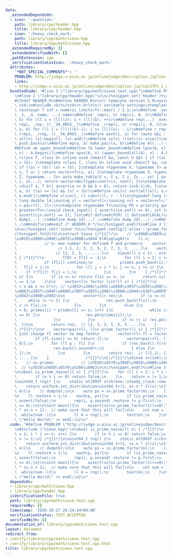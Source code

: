 ```yaml
---
data:
  _extendedDependsOn:
  - icon: ':question:'
    path: library/cpp/header.hpp
    title: library/cpp/header.hpp
  - icon: ':heavy_check_mark:'
    path: library/cpp/math/sieve.hpp
    title: library/cpp/math/sieve.hpp
  _extendedRequiredBy: []
  _extendedVerifiedWith: []
  _pathExtension: cpp
  _verificationStatusIcon: ':heavy_check_mark:'
  attributes:
    '*NOT_SPECIAL_COMMENTS*': ''
    PROBLEM: http://judge.u-aizu.ac.jp/onlinejudge/description.jsp?id=ITP1_1_A
    links:
    - http://judge.u-aizu.ac.jp/onlinejudge/description.jsp?id=ITP1_1_A
  bundledCode: "#line 1 \"library/cpp/math/sieve.test.cpp\"\n#define PROBLEM \"http://judge.u-aizu.ac.jp/onlinejudge/description.jsp?id=ITP1_1_A\"\
    \n#line 2 \"library/cpp/header.hpp\"\n\n//%snippet.set('header')%\n//%snippet.fold()%\n\
    #ifndef HEADER_H\n#define HEADER_H\n\n// template version 2.0\nusing namespace\
    \ std;\n#include <bits/stdc++.h>\n\n// varibable settings\ntemplate <class T>\
    \ constexpr T inf = numeric_limits<T>::max() / 2.1;\n\n#define _overload3(_1,\
    \ _2, _3, name, ...) name\n#define _rep(i, n) repi(i, 0, n)\n#define repi(i, a,\
    \ b) for (ll i = (ll)(a); i < (ll)(b); ++i)\n#define rep(...) _overload3(__VA_ARGS__,\
    \ repi, _rep, )(__VA_ARGS__)\n#define _rrep(i, n) rrepi(i, 0, n)\n#define rrepi(i,\
    \ a, b) for (ll i = (ll)((b)-1); i >= (ll)(a); --i)\n#define r_rep(...) _overload3(__VA_ARGS__,\
    \ rrepi, _rrep, )(__VA_ARGS__)\n#define each(i, a) for (auto &&i : a)\n#define\
    \ all(x) (x).begin(), (x).end()\n#define sz(x) ((int)(x).size())\n#define pb(a)\
    \ push_back(a)\n#define mp(a, b) make_pair(a, b)\n#define mt(...) make_tuple(__VA_ARGS__)\n\
    #define ub upper_bound\n#define lb lower_bound\n#define lpos(A, x) (lower_bound(all(A),\
    \ x) - A.begin())\n#define upos(A, x) (upper_bound(all(A), x) - A.begin())\ntemplate\
    \ <class T, class U> inline void chmax(T &a, const U &b) { if ((a) < (b)) (a)\
    \ = (b); }\ntemplate <class T, class U> inline void chmin(T &a, const U &b) {\
    \ if ((a) > (b)) (a) = (b); }\ntemplate <typename X, typename T> auto make_table(X\
    \ x, T a) { return vector<T>(x, a); }\ntemplate <typename X, typename Y, typename\
    \ Z, typename... Zs> auto make_table(X x, Y y, Z z, Zs... zs) { auto cont = make_table(y,\
    \ z, zs...); return vector<decltype(cont)>(x, cont); }\n\ntemplate <class T> T\
    \ cdiv(T a, T b){ assert(a >= 0 && b > 0); return (a+b-1)/b; }\n\n#define is_in(x,\
    \ a, b) ((a) <= (x) && (x) < (b))\n#define uni(x) sort(all(x)); x.erase(unique(all(x)),\
    \ x.end())\n#define slice(l, r) substr(l, r - l)\n\ntypedef long long ll;\ntypedef\
    \ long double ld;\nusing vl = vector<ll>;\nusing vvl = vector<vl>;\nusing pll\
    \ = pair<ll, ll>;\n\ntemplate <typename T>\nusing PQ = priority_queue<T, vector<T>,\
    \ greater<T>>;\nvoid check_input() { assert(cin.eof() == 0); int tmp; cin >> tmp;\
    \ assert(cin.eof() == 1); }\n\n#if defined(PCM) || defined(LOCAL)\n#else\n#define\
    \ dump(...) ;\n#define dump_1d(...) ;\n#define dump_2d(...) ;\n#define cerrendl\
    \ ;\n#endif\n\n#endif /* HEADER_H */\n//%snippet.end()%\n#line 3 \"library/cpp/math/sieve.hpp\"\
    \n\n//%snippet.set('sieve')%\n//%snippet.config({'alias':'prime_factor_by_sieve'})%\n\
    //%snippet.fold()%\n\nstruct Sieve {/*{{{*/\n    // \u30A8\u30E9\u30C8\u30B9\u30C6\
    \u30CD\u30B9\u306E\u3075\u308B\u3044 O(NloglogN)\n    ll n;                  \
    \            // n: max number for defined f and primes\n    vector<ll> f;    \
    \                  // [-1, 2, 3, 2, 5, 2, 7, 2, 3, ....]\n    vector<ll> primes;\
    \                 // [2, 3, 5, .......]\n    Sieve(ll n = 1) : n(n), f(n + 1)\
    \ { /*{{{*/\n        f[0] = f[1] = -1;\n        for (ll i = 2; i <= n; ++i) {\n\
    \            if (f[i]) continue;\n            primes.push_back(i);\n         \
    \   f[i] = i;\n            for (ll j = i * i; j <= n; j += i) {\n            \
    \    if (!f[j]) f[j] = i;\n            }\n        }\n    } /*}}}*/\n    bool is_prime(ll\
    \ x) {\n        if (x <= n) return f[x] == x; \n        return sz(factor_list(x))\
    \ == 1;\n    }\n\n    vector<ll> factor_list(ll x) { /*{{{*/\n        assert(0\
    \ < x && x <= n*n); // \u3053\u308C\u304C\u6E80\u305F\u3055\u308C\u306A\u3044\u3068\
    \u6B63\u3057\u304F\u8A08\u7B97\u3055\u308C\u306A\u3044\u53EF\u80FD\u6027\u304C\
    \u3042\u308B\u3002\n\n        vector<ll> res;\n        if (x <= n) {\n       \
    \     while (x != 1) {\n                res.push_back(f[x]);\n               \
    \ x /= f[x];\n            }\n        }\n        else {\n            for (ll i\
    \ = 0; primes[i] * primes[i] <= x; i++) {\n                while (x % primes[i]\
    \ == 0) {\n                    res.pb(primes[i]);\n                    x /= primes[i];\n\
    \                }\n            }\n            if (x != 1) res.pb(x);\n      \
    \  }\n\n        return res;  // [2, 3, 3, 5, 5, 5.....]\n    }               \
    \ /*}}}*/\n\n    vector<pair<ll, ll>> prime_factor(ll x) { /*{{{*/\n        //\
    \ just change fl vector to map form\n        vector<ll> fl = factor_list(x);\n\
    \        if (fl.size() == 0) return {};\n        vector<pair<ll, ll>> res = {mp(fl[0],\
    \ 0)};\n        for (ll p : fl) {\n            if (res.back().first == p) {\n\
    \                res.back().second++;\n            } else {\n                res.emplace_back(p,\
    \ 1);\n            }\n        }\n        return res;  // [(2,1), (3,2), (5,3),\
    \ .....]\n    }                /*}}}*/\n};/*}}}*/\nSieve sv(1e6);\n// How to use\n\
    \    // sv.primes            // \u7D20\u6570\u306E\u30EA\u30B9\u30C8\n    // sv.prime_factor(x);\
    \  // \u7D20\u56E0\u6570\u5206\u89E3\n\n//%snippet.end()%\n#line 3 \"library/cpp/math/sieve.test.cpp\"\
    \n\nbool is_prime_naive(ll n) { /*{{{*/\n    for (ll i = 2; i * i <= n; i++) {\n\
    \        if (n % i == 0) return false;\n    }\n    return n != 1;\n} /*}}}*/\n\
    \nuint64_t rng() {\n    static mt19937 x(chrono::steady_clock::now().time_since_epoch().count());\n\
    \    return uniform_int_distribution<uint64_t>(1, sv.n * 2)(x);\n}\n\nvoid test(ll\
    \ m){\n    // dump(m);\n\n    auto ps = sv.prime_factor(m);\n    // dump(ps);\n\
    \n    ll restore = 1;\n    each(p, ps){\n        if (is_prime_naive(p.first)==false)\
    \ assert(false);\n        rep(i, p.second) restore *= p.first;\n    }\n    assert(restore\
    \ == m);\n}\n\nint main(){\n    assert(sz(sv.prime_factor(1))==0);\n    // test(sv.n\
    \ * sv.n + 1);  // make sure that this will fail\n\n    int num = 100000;\n  \
    \  while(num--){\n        ll m = rng();\n        test(m);\n    }\n\n    cout <<\
    \ \"Hello World\" << endl;\n}\n"
  code: "#define PROBLEM \"http://judge.u-aizu.ac.jp/onlinejudge/description.jsp?id=ITP1_1_A\"\
    \n#include \"sieve.hpp\"\n\nbool is_prime_naive(ll n) { /*{{{*/\n    for (ll i\
    \ = 2; i * i <= n; i++) {\n        if (n % i == 0) return false;\n    }\n    return\
    \ n != 1;\n} /*}}}*/\n\nuint64_t rng() {\n    static mt19937 x(chrono::steady_clock::now().time_since_epoch().count());\n\
    \    return uniform_int_distribution<uint64_t>(1, sv.n * 2)(x);\n}\n\nvoid test(ll\
    \ m){\n    // dump(m);\n\n    auto ps = sv.prime_factor(m);\n    // dump(ps);\n\
    \n    ll restore = 1;\n    each(p, ps){\n        if (is_prime_naive(p.first)==false)\
    \ assert(false);\n        rep(i, p.second) restore *= p.first;\n    }\n    assert(restore\
    \ == m);\n}\n\nint main(){\n    assert(sz(sv.prime_factor(1))==0);\n    // test(sv.n\
    \ * sv.n + 1);  // make sure that this will fail\n\n    int num = 100000;\n  \
    \  while(num--){\n        ll m = rng();\n        test(m);\n    }\n\n    cout <<\
    \ \"Hello World\" << endl;\n}\n"
  dependsOn:
  - library/cpp/math/sieve.hpp
  - library/cpp/header.hpp
  isVerificationFile: true
  path: library/cpp/math/sieve.test.cpp
  requiredBy: []
  timestamp: '2020-10-27 20:24:34+09:00'
  verificationStatus: TEST_ACCEPTED
  verifiedWith: []
documentation_of: library/cpp/math/sieve.test.cpp
layout: document
redirect_from:
- /verify/library/cpp/math/sieve.test.cpp
- /verify/library/cpp/math/sieve.test.cpp.html
title: library/cpp/math/sieve.test.cpp
---
```

